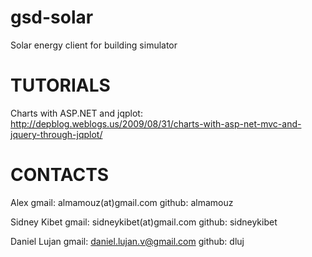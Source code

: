 gsd-solar
=========

Solar energy client for building simulator

TUTORIALS
=========

Charts with ASP.NET and jqplot: http://depblog.weblogs.us/2009/08/31/charts-with-asp-net-mvc-and-jquery-through-jqplot/

CONTACTS
========

Alex
gmail: almamouz(at)gmail.com
github: almamouz

Sidney Kibet
gmail: sidneykibet(at)gmail.com
github: sidneykibet

Daniel Lujan
gmail: daniel.lujan.v@gmail.com
github: dluj
